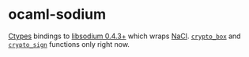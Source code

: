 # ocaml-sodium

[Ctypes](https://github.com/ocamllabs/ocaml-ctypes) bindings to
[libsodium 0.4.3+](https://github.com/jedisct1/libsodium) which wraps
[NaCl](http://nacl.cr.yp.to/). [`crypto_box`](http://nacl.cr.yp.to/box.html)
and [`crypto_sign`](http://nacl.cr.yp.to/sign.html)
functions only right now.
